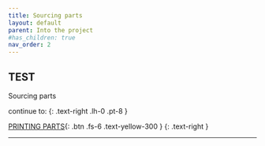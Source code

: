 ```yaml
---
title: Sourcing parts
layout: default
parent: Into the project
#has_children: true
nav_order: 2
---
```

## TEST
Sourcing parts

continue to:
{: .text-right .lh-0 .pt-8 }

[PRINTING PARTS]{: .btn .fs-6 .text-yellow-300 }
{: .text-right }

---

[PRINTING PARTS]: https://rh3d.github.io/E3NG_docs/printing.html
